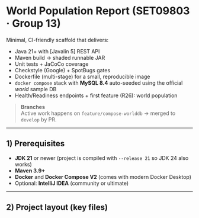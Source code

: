 # World Population Report (SET09803 · Group 13)

Minimal, CI-friendly scaffold that delivers:
- Java 21+ with [Javalin 5] REST API
- Maven build → shaded runnable JAR
- Unit tests + JaCoCo coverage
- Checkstyle (Google) + SpotBugs gates
- Dockerfile (multi-stage) for a small, reproducible image
- `docker compose` stack with **MySQL 8.4** auto-seeded using the official *world* sample DB
- Health/Readiness endpoints + first feature (R26): world population

> **Branches**  
> Active work happens on `feature/compose-worlddb` → merged to `develop` by PR.

---

## 1) Prerequisites

- **JDK 21** or newer (project is compiled with `--release 21` so JDK 24 also works)
- **Maven 3.9+**
- **Docker** and **Docker Compose V2** (comes with modern Docker Desktop)
- Optional: **IntelliJ IDEA** (community or ultimate)

---

## 2) Project layout (key files)

